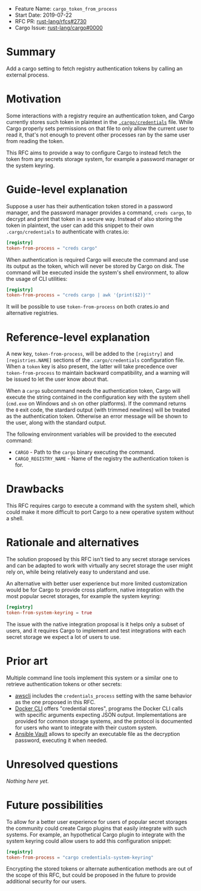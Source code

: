 - Feature Name: `cargo_token_from_process`
- Start Date: 2019-07-22
- RFC PR: [rust-lang/rfcs#2730](https://github.com/rust-lang/rfcs/pull/2730)
- Cargo Issue: [rust-lang/cargo#0000](https://github.com/rust-lang/cargo/issues/0000)

# Summary
[summary]: #summary

Add a cargo setting to fetch registry authentication tokens by calling an
external process.

# Motivation
[motivation]: #motivation

Some interactions with a registry require an authentication token, and Cargo
currently stores such token in plaintext in the [`.cargo/credentials`][creds]
file. While Cargo properly sets permissions on that file to only allow the
current user to read it, that's not enough to prevent other processes ran by
the same user from reading the token.

This RFC aims to provide a way to configure Cargo to instead fetch the token
from any secrets storage system, for example a password manager or the system
keyring.

[creds]: https://doc.rust-lang.org/stable/cargo/reference/config.html#credentials

# Guide-level explanation
[guide-level-explanation]: #guide-level-explanation

Suppose a user has their authentication token stored in a password manager, and
the password manager provides a command, `creds cargo`, to decrypt and print
that token in a secure way. Instead of also storing the token in plaintext, the
user can add this snippet to their own `.cargo/credentials` to authenticate
with crates.io:

```toml
[registry]
token-from-process = "creds cargo"
```

When authentication is required Cargo will execute the command and use its
output as the token, which will never be stored by Cargo on disk. The command
will be executed inside the system's shell environment, to allow the usage of
CLI utilities:

```toml
[registry]
token-from-process = "creds cargo | awk '{print($2)}'"
```

It will be possible to use `token-from-process` on both crates.io and alternative
registries.

# Reference-level explanation
[reference-level-explanation]: #reference-level-explanation

A new key, `token-from-process`, will be added to the `[registry]` and
`[registries.NAME]` sections of the `.cargo/credentials` configuration file.
When a `token` key is also present, the latter will take precedence over
`token-from-process` to maintain backward compatibility, and a warning will be
issued to let the user know about that.

When a `cargo` subcommand needs the authentication token, Cargo will execute
the string contained in the configuration key with the system shell (`cmd.exe`
on Windows and `sh` on other platforms). If the command returns the `0` exit
code, the stardard output (with trimmed newlines) will be treated as the
authentication token. Otherwise an error message will be shown to the user,
along with the standard output.

The following environment variables will be provided to the executed command:

* `CARGO` - Path to the `cargo` binary executing the command.
* `CARGO_REGISTRY_NAME` - Name of the registry the authentication token is for.

# Drawbacks
[drawbacks]: #drawbacks

This RFC requires cargo to execute a command with the system shell, which could
make it more difficult to port Cargo to a new operative system without a shell.

# Rationale and alternatives
[rationale-and-alternatives]: #rationale-and-alternatives

The solution proposed by this RFC isn't tied to any secret storage services and
can be adapted to work with virtually any secret storage the user might rely
on, while being relatively easy to understand and use.

An alternative with better user experience but more limited customization would
be for Cargo to provide cross platform, native integration with the most
popular secret storages, for example the system keyring:

```toml
[registry]
token-from-system-keyring = true
```

The issue with the native integration proposal is it helps only a subset of
users, and it requires Cargo to implement and test integrations with each
secret storage we expect a lot of users to use.

# Prior art
[prior-art]: #prior-art

Multiple command line tools implement this system or a similar one to retrieve
authentication tokens or other secrets:

* [awscli][awscli] includes the `credentials_process` setting with the same
  behavior as the one proposed in this RFC.
* [Docker CLI][docker] offers "credential stores", programs the Docker CLI
  calls with specific arguments expecting JSON output. Implementations are
  provided for common storage systems, and the protocol is documented for users
  who want to integrate with their custom system.
* [Ansible Vault][ansible] allows to specify an executable file as the
  decryption password, executing it when needed.

[awscli]: https://docs.aws.amazon.com/cli/latest/userguide/cli-configure-sourcing-external.html
[docker]: https://docs.docker.com/engine/reference/commandline/login/#credentials-store
[ansible]: https://docs.ansible.com/ansible/latest/user_guide/vault.html#providing-vault-passwords

# Unresolved questions
[unresolved-questions]: #unresolved-questions

*Nothing here yet.*

# Future possibilities
[future-possibilities]: #future-possibilities

To allow for a better user experience for users of popular secret storages the
community could create Cargo plugins that easily integrate with such systems.
For example, an hypothetical Cargo plugin to integrate with the system keyring
could allow users to add this configuration snippet:

```toml
[registry]
token-from-process = "cargo credentials-system-keyring"
```

Encrypting the stored tokens or alternate authentication methods are out of the
scope of this RFC, but could be proposed in the future to provide additional
security for our users.
